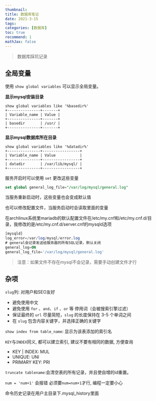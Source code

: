 ```yaml
---
thumbnail:
title: 数据库笔记
date: 2021-3-15
tags:
categories: [数据库]
toc: true
recommend: 1
mathJax: false
---
```


>  数据库踩坑记录

<!-- more -->

## 全局变量

使用 `show global variables` 可以显示全局变量。

**显示mysql安装目录**

```mysql
show global variables like '%basedir%'
+---------------+-------+
| Variable_name | Value |
+---------------+-------+
| basedir       | /usr/ |
+---------------+-------+
```

**显示mysql数据库所在目录**

```mysql
show global variables like '%datadir%'
+---------------+-----------------+
| Variable_name | Value           |
+---------------+-----------------+
| datadir       | /var/lib/mysql/ |
+---------------+-----------------+
```

服务开启时可以使用 `set` 更改这些变量

```sql
set global general_log_file="/var/log/mysql/general.log"
```

当服务重新启动时，这些变量也会变成默认值

也可以修改配置文件，当服务启动时会读取里面的变量

在archlinux系统里mariadb的默认配置文件在/etc/my.cnf和/etc/my.cnf.d/目录，我修改的是/etc/my.cnf.d/server.cnf的mysqld选项

```sql
[mysqld]
log_error=/var/log/mysql/error.log
# general会记录发送给服务器的所有SQL记录，默认关闭
general_log=ON
general_log_file='/var/log/mysql/general.log'
```

> 注意：如果文件不存在mysql不会记录，需要手动创建文件才行

## 杂项

`slug`列: 对用户和SEO友好
- 避免使用中文
- 避免使用 `for` 、`and`、`if` 、`or` 等 停用词（会被搜索引擎过滤）
- 保证最终的 `url` 尽量简短，`slug` 的长度保持在 3-5 个单词之间
- 在 `slug` 包含内容关键字，并选择正确的关键字

`show index from table_name`: 显示为该表添加的索引名

`KEY`与`INDEX`同义, 都可以建立索引, 建议不要有相同的数据, 方便查询
- KEY | INDEX: MUL
- UNIQUE: UNI
- PRIMARY KEY: PRI

`truncate tablename`:会清空表的所有记录，并且使自增的id重置。

`num = 'num+1'` 会报错 必须要`num=num+1`才行, 编程一定要小心

命令历史记录在用户主目录下.mysql_history里面

